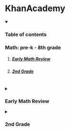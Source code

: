 # KhanAcademy

<details open>
  <summary><h3>Table of contents</h3></summary>
  <h3>Math: pre-k - 8th grade</h3>
  <ol>
    <li><h5><a href ="#EMR">Early Math Review</a></h5></li>
    <li><h5><a href ="#2ndG">2nd Grade</a></h5></li>
  </ol>
</details>

<br>

<details>
  <summary id ="EMR"><h3>Early Math Review</h3></summary>

- [x] Unit 1 Counting
- [ ] Unit 2 Addition and subtraction intro
- [ ] Unit 3 Place value (tens and hundreds)
- [ ] Unit 4 Addition and subtraction within 20
- [ ] Unit 5 Addition and subtractino within 100
- [ ] Unit 6 Addition and subtraction within 1000
- [ ] Unit 7 Measuremente and data
- [ ] Unit 8 Geometry

</details>

<details>
  <summary id ="2ndG"><h3>2nd Grade</h3></summary>

- [ ] Unit 1 Add and subtract within 20
- [ ] Unit 2 Place Value
- [ ] Unit 3 Add and subtratct within 100
- [ ] Unit 4 Add and subtract within 1000
- [ ] Unit 5 Money and time
- [ ] Unit 6 Measurement
- [ ] Unit 7 Data
- [ ] Unit 8 Geometry
  
</details>
